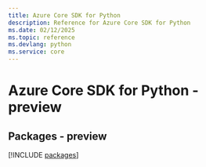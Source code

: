 ```yaml
---
title: Azure Core SDK for Python
description: Reference for Azure Core SDK for Python
ms.date: 02/12/2025
ms.topic: reference
ms.devlang: python
ms.service: core
---
```

# Azure Core SDK for Python - preview
## Packages - preview
[!INCLUDE [packages](core-index.md)]